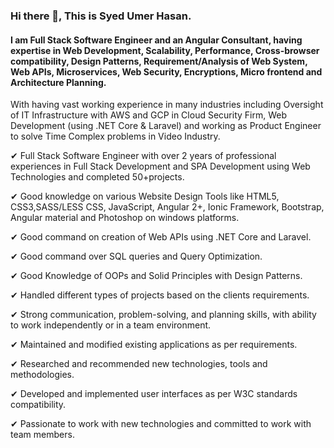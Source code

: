 ### Hi there 👋, This is Syed Umer Hasan.
#### I am Full Stack Software Engineer and an Angular Consultant, having expertise in Web Development, Scalability, Performance, Cross-browser compatibility, Design Patterns, Requirement/Analysis of Web System, Web APIs, Microservices, Web Security, Encryptions, Micro frontend and Architecture Planning.

With having vast working experience in many industries including Oversight of IT Infrastructure with AWS and GCP in Cloud Security Firm, Web Development (using .NET Core & Laravel) and working as Product Engineer to solve Time Complex problems in Video Industry.

  ✔ Full Stack Software Engineer with over 2 years of professional experiences in Full Stack Development and SPA Development using Web Technologies and completed 50+projects.
  
  ✔ Good knowledge on various Website Design Tools like HTML5, CSS3,SASS/LESS CSS, JavaScript, Angular 2+, Ionic Framework, Bootstrap, Angular material and Photoshop on windows platforms.
  
  ✔ Good command on creation of Web APIs using .NET Core and Laravel.
  
  ✔ Good command over SQL queries and Query Optimization.
  
  ✔ Good Knowledge of OOPs and Solid Principles with Design Patterns.
  
  ✔ Handled different types of projects based on the clients requirements.
  
  ✔ Strong communication, problem-solving, and planning skills, with ability to work independently or in a team environment.
  
  ✔ Maintained and modified existing applications as per requirements.
  
  ✔ Researched and recommended new technologies, tools and methodologies.
  
  ✔ Developed and implemented user interfaces as per W3C standards compatibility.
  
  ✔ Passionate to work with new technologies and committed to work with team members. 
